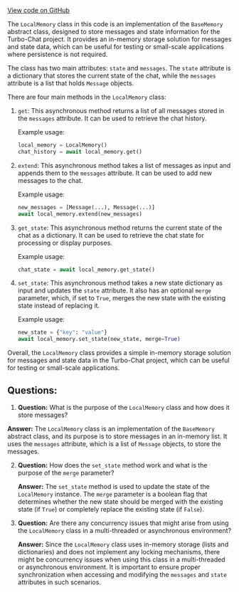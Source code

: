 [View code on GitHub](https://github.com/creatorrr/turbo-chat/blob/master/turbo_chat/memory/local_memory.py)

The `LocalMemory` class in this code is an implementation of the `BaseMemory` abstract class, designed to store messages and state information for the Turbo-Chat project. It provides an in-memory storage solution for messages and state data, which can be useful for testing or small-scale applications where persistence is not required.

The class has two main attributes: `state` and `messages`. The `state` attribute is a dictionary that stores the current state of the chat, while the `messages` attribute is a list that holds `Message` objects.

There are four main methods in the `LocalMemory` class:

1. `get`: This asynchronous method returns a list of all messages stored in the `messages` attribute. It can be used to retrieve the chat history.

   Example usage:
   ```python
   local_memory = LocalMemory()
   chat_history = await local_memory.get()
   ```

2. `extend`: This asynchronous method takes a list of messages as input and appends them to the `messages` attribute. It can be used to add new messages to the chat.

   Example usage:
   ```python
   new_messages = [Message(...), Message(...)]
   await local_memory.extend(new_messages)
   ```

3. `get_state`: This asynchronous method returns the current state of the chat as a dictionary. It can be used to retrieve the chat state for processing or display purposes.

   Example usage:
   ```python
   chat_state = await local_memory.get_state()
   ```

4. `set_state`: This asynchronous method takes a new state dictionary as input and updates the `state` attribute. It also has an optional `merge` parameter, which, if set to `True`, merges the new state with the existing state instead of replacing it.

   Example usage:
   ```python
   new_state = {"key": "value"}
   await local_memory.set_state(new_state, merge=True)
   ```

Overall, the `LocalMemory` class provides a simple in-memory storage solution for messages and state data in the Turbo-Chat project, which can be useful for testing or small-scale applications.
## Questions: 
 1. **Question:** What is the purpose of the `LocalMemory` class and how does it store messages?
   
   **Answer:** The `LocalMemory` class is an implementation of the `BaseMemory` abstract class, and its purpose is to store messages in an in-memory list. It uses the `messages` attribute, which is a list of `Message` objects, to store the messages.

2. **Question:** How does the `set_state` method work and what is the purpose of the `merge` parameter?

   **Answer:** The `set_state` method is used to update the state of the `LocalMemory` instance. The `merge` parameter is a boolean flag that determines whether the new state should be merged with the existing state (if `True`) or completely replace the existing state (if `False`).

3. **Question:** Are there any concurrency issues that might arise from using the `LocalMemory` class in a multi-threaded or asynchronous environment?

   **Answer:** Since the `LocalMemory` class uses in-memory storage (lists and dictionaries) and does not implement any locking mechanisms, there might be concurrency issues when using this class in a multi-threaded or asynchronous environment. It is important to ensure proper synchronization when accessing and modifying the `messages` and `state` attributes in such scenarios.